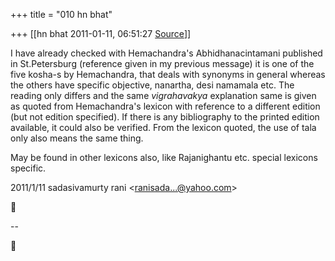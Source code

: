 +++
title = "010 hn bhat"

+++
[[hn bhat	2011-01-11, 06:51:27 [Source](https://groups.google.com/g/bvparishat/c/QqnLmPZFyqk)]]



I have already checked with Hemachandra's Abhidhanacintamani published in St.Petersburg (reference given in my previous message) it is one of the five kosha-s by Hemachandra, that deals with synonyms in general whereas the others have specific objective, nanartha, desi namamala etc. The reading only differs and the same *vigrahavakya* explanation same is given as quoted from Hemachandra's lexicon with reference to a different edition (but not edition specified). If there is any bibliography to the printed edition available, it could also be verified. From the lexicon quoted, the use of tala only also means the same thing.

  

May be found in other lexicons also, like Rajanighantu etc. special lexicons specific.  
  

2011/1/11 sadasivamurty rani \<[ranisada...@yahoo.com]()\>



  
  
  
--  



